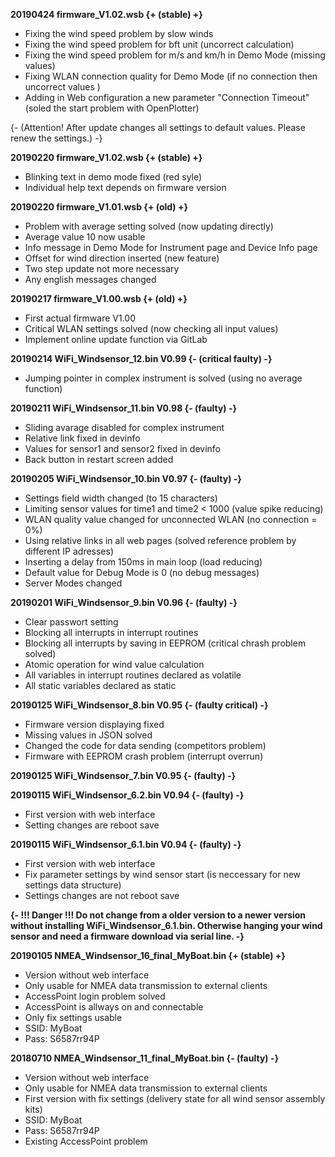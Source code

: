**20190424 firmware_V1.02.wsb {+ (stable) +}**

* Fixing the wind speed problem by slow winds
* Fixing the wind speed problem for bft unit (uncorrect calculation)
* Fixing the wind speed problem for m/s and km/h in Demo Mode (missing values)
* Fixing WLAN connection quality for Demo Mode (if no connection then uncorrect values )
* Adding in Web configuration a new parameter "Connection Timeout" (soled the start problem with OpenPlotter)

{- (Attention! After update changes all settings to default values. Please renew the settings.) -}

**20190220 firmware_V1.02.wsb {+ (stable) +}**

* Blinking text in demo mode fixed (red syle)
* Individual help text depends on firmware version

**20190220 firmware_V1.01.wsb {+ (old) +}**

* Problem with average setting solved (now updating directly)
* Average value 10 now usable
* Info message in Demo Mode for Instrument page and Device Info page
* Offset for wind direction inserted (new feature)
* Two step update not more necessary
* Any english messages changed

**20190217 firmware_V1.00.wsb {+ (old) +}**

* First actual firmware V1.00
* Critical WLAN settings solved (now checking all input values)
* Implement online update function via GitLab

**20190214 WiFi_Windsensor_12.bin V0.99 {- (critical faulty) -}**

* Jumping pointer in complex instrument is solved (using no average function)

**20190211 WiFi_Windsensor_11.bin V0.98 {- (faulty) -}**

* Sliding avarage disabled for complex instrument
* Relative link fixed in devinfo
* Values for sensor1 and sensor2 fixed in devinfo
* Back button in restart screen added

**20190205 WiFi_Windsensor_10.bin V0.97 {- (faulty) -}**

* Settings field width changed (to 15 characters)
* Limiting sensor values for time1 and time2 < 1000 (value spike reducing)
* WLAN quality value changed for unconnected WLAN (no connection = 0%)
* Using relative links in all web pages (solved reference problem by different IP adresses)
* Inserting a delay from 150ms in main loop (load reducing)
* Default value for Debug Mode is 0 (no debug messages)
* Server Modes changed

**20190201 WiFi_Windsensor_9.bin V0.96 {- (faulty) -}**

* Clear passwort setting
* Blocking all interrupts in interrupt routines
* Blocking all interrupts by saving in EEPROM (critical chrash problem solved)
* Atomic operation for wind value calculation
* All variables in interrupt routines declared as volatile
* All static variables declared as static

**20190125 WiFi_Windsensor_8.bin V0.95 {- (faulty critical) -}**

* Firmware version displaying fixed
* Missing values in JSON solved
* Changed the code for data sending (competitors problem)
* Firmware with EEPROM crash problem (interrupt overrun)

**20190125 WiFi_Windsensor_7.bin V0.95 {- (faulty) -}**

**20190115 WiFi_Windsensor_6.2.bin V0.94 {- (faulty) -}**

* First version with web interface
* Setting changes are reboot save

**20190115 WiFi_Windsensor_6.1.bin V0.94 {- (faulty) -}**

* First version with web interface
* Fix parameter settings by wind sensor start (is neccessary for new settings data structure)
* Settings changes are not reboot save

**{- !!! Danger !!! Do not change from a older version to a newer version without installing WiFi_Windsensor_6.1.bin. Otherwise hanging your wind sensor and need a firmware download via serial line. -}**

**20190105 NMEA_Windsensor_16_final_MyBoat.bin {+ (stable) +}**

* Version without web interface
* Only usable for NMEA data transmission to external clients
* AccessPoint login problem solved
* AccessPoint is allways on and connectable
* Only fix settings usable
* SSID: MyBoat
* Pass: S6587rr94P

**20180710 NMEA_Windsensor_11_final_MyBoat.bin {- (faulty) -}**

* Version without web interface
* Only usable for NMEA data transmission to external clients
* First version with fix settings (delivery state for all wind sensor assembly kits)
* SSID: MyBoat
* Pass: S6587rr94P
* Existing AccessPoint problem
